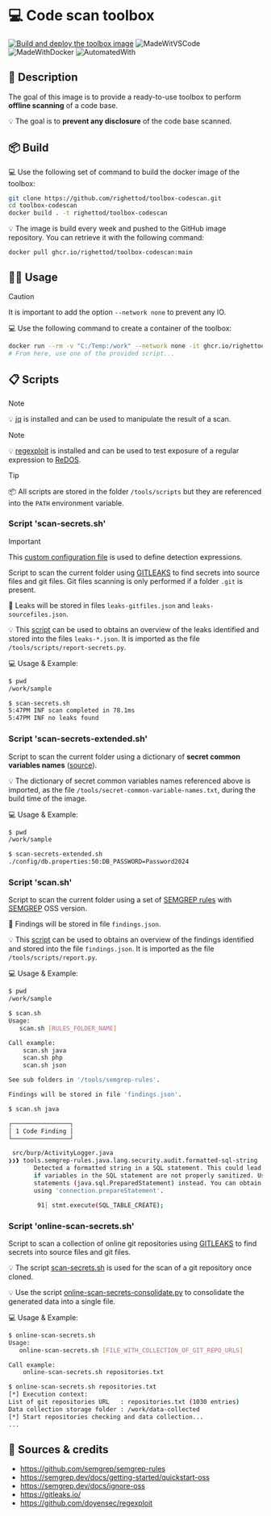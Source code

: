 # 💻 Code scan toolbox

[![Build and deploy the toolbox image](https://github.com/righettod/toolbox-codescan/actions/workflows/build_docker_image.yml/badge.svg?branch=main)](https://github.com/righettod/toolbox-codescan/actions/workflows/build_docker_image.yml) ![MadeWitVSCode](https://img.shields.io/static/v1?label=Made%20with&message=VisualStudio%20Code&color=blue&?style=for-the-badge&logo=visualstudio) ![MadeWithDocker](https://img.shields.io/static/v1?label=Made%20with&message=Docker&color=blue&?style=for-the-badge&logo=docker) ![AutomatedWith](https://img.shields.io/static/v1?label=Automated%20with&message=GitHub%20Actions&color=blue&?style=for-the-badge&logo=github)

## 🎯 Description

The goal of this image is to provide a ready-to-use toolbox to perform **offline scanning** of a code base.

💡 The goal is to **prevent any disclosure** of the code base scanned.

## 📦 Build

💻 Use the following set of command to build the docker image of the toolbox:

```bash
git clone https://github.com/righettod/toolbox-codescan.git
cd toolbox-codescan
docker build . -t righettod/toolbox-codescan
```

💡 The image is build every week and pushed to the GitHub image repository. You can retrieve it with the following command:

`docker pull ghcr.io/righettod/toolbox-codescan:main`

## 👨‍💻 Usage

>[!CAUTION]
> It is important to add the option `--network none` to prevent any IO.

💻 Use the following command to create a container of the toolbox:

```bash
docker run --rm -v "C:/Temp:/work" --network none -it ghcr.io/righettod/toolbox-codescan:main
# From here, use one of the provided script...
```

## 📋 Scripts

> [!NOTE]
> 💡 [jq](https://jqlang.github.io/jq/) is installed and can be used to manipulate the result of a scan.

> [!NOTE]
> 💡 [regexploit](https://github.com/doyensec/regexploit) is installed and can be used to test exposure of a regular expression to [ReDOS](https://owasp.org/www-community/attacks/Regular_expression_Denial_of_Service_-_ReDoS).

> [!TIP]
> 📦 All scripts are stored in the folder `/tools/scripts` but they are referenced into the `PATH` environment variable.

### Script 'scan-secrets.sh'

> [!IMPORTANT]
> This [custom configuration file](https://github.com/righettod/toolbox-pentest-web/blob/master/templates/gitleaks-custom-config.toml) is used to define detection expressions.

Script to scan the current folder using [GITLEAKS](https://github.com/gitleaks/gitleaks) to find secrets into source files and git files. Git files scanning is only performed if a folder `.git` is present.

🐜 Leaks will be stored in files `leaks-gitfiles.json` and `leaks-sourcefiles.json`.

💡 This [script](https://github.com/righettod/toolbox-pentest-web/blob/master/scripts/generate-report-gitleaks.py) can be used to obtains an overview of the leaks identified and stored into the files `leaks-*.json`. It is imported as the file `/tools/scripts/report-secrets.py`. 

💻 Usage & Example:

```bash
$ pwd
/work/sample

$ scan-secrets.sh
5:47PM INF scan completed in 78.1ms
5:47PM INF no leaks found
```

### Script 'scan-secrets-extended.sh'

Script to scan the current folder using a dictionary of **secret common variables names** ([source](https://gist.githubusercontent.com/EdOverflow/8bd2faad513626c413b8fc6e9d955669/raw/06a0ef0fd83920d513c65767aae258ecf8382bdf/gistfile1.txt)).

💡 The dictionary of secret common variables names referenced above is imported, as the file `/tools/secret-common-variable-names.txt`, during the build time of the image.

💻 Usage & Example:

```bash
$ pwd
/work/sample

$ scan-secrets-extended.sh
./config/db.properties:50:DB_PASSWORD=Password2024
```

### Script 'scan.sh'

Script to scan the current folder using a set of [SEMGREP rules](https://github.com/semgrep/semgrep-rules) with [SEMGREP](https://semgrep.dev/) OSS version.

🐜 Findings will be stored in file `findings.json`.

💡 This [script](https://github.com/righettod/toolbox-pentest-web/blob/master/scripts/generate-report-semgrep.py) can be used to obtains an overview of the findings identified and stored into the file `findings.json`. It is imported as the file `/tools/scripts/report.py`. 

💻 Usage & Example:

```bash
$ pwd
/work/sample

$ scan.sh
Usage:
   scan.sh [RULES_FOLDER_NAME]

Call example:
    scan.sh java
    scan.sh php
    scan.sh json

See sub folders in '/tools/semgrep-rules'.

Findings will be stored in file 'findings.json'.

$ scan.sh java

┌────────────────┐
│ 1 Code Finding │
└────────────────┘

 src/burp/ActivityLogger.java
❯❯❱ tools.semgrep-rules.java.lang.security.audit.formatted-sql-string
       Detected a formatted string in a SQL statement. This could lead to SQL injection
       if variables in the SQL statement are not properly sanitized. Use a prepared
       statements (java.sql.PreparedStatement) instead. You can obtain a PreparedStatement
       using 'connection.prepareStatement'.

        91┆ stmt.execute(SQL_TABLE_CREATE);
```

### Script 'online-scan-secrets.sh'

Script to scan a collection of online git repositories using [GITLEAKS](https://github.com/gitleaks/gitleaks) to find secrets into source files and git files.

💡 The script [scan-secrets.sh](scripts/scan-secrets.sh) is used for the scan of a git repository once cloned.

💡 Use the script [online-scan-secrets-consolidate.py](scripts/online-scan-secrets-consolidate.py) to consolidate the generated data into a single file.

💻 Usage & Example:

```bash
$ online-scan-secrets.sh
Usage:
   online-scan-secrets.sh [FILE_WITH_COLLECTION_OF_GIT_REPO_URLS]

Call example:
    online-scan-secrets.sh repositories.txt

$ online-scan-secrets.sh repositories.txt
[*] Execution context:
List of git repositories URL   : repositories.txt (1030 entries)
Data collection storage folder : /work/data-collected
[*] Start repositories checking and data collection...
...
```

## 🤝 Sources & credits

* <https://github.com/semgrep/semgrep-rules>
* <https://semgrep.dev/docs/getting-started/quickstart-oss>
* <https://semgrep.dev/docs/ignore-oss>
* <https://gitleaks.io/>
* <https://github.com/doyensec/regexploit>

